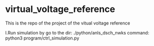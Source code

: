 # virtual_voltage_reference
This is the repo of the project of the vitual voltage reference 

I.Run simulation by 
go to the dir: ./python/anls_dsch_nwks
command: python3 program/ctrl_simulation.py

